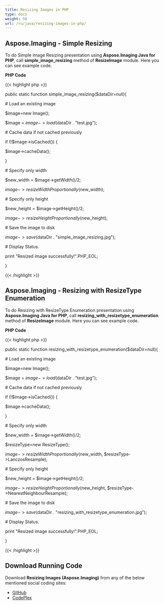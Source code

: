```yaml
---
title: Resizing Images in PHP
type: docs
weight: 50
url: /ru/java/resizing-images-in-php/
---
```


## **Aspose.Imaging - Simple Resizing**
To do Simple image Resizing presentation using **Aspose.Imaging Java for PHP**, call **simple_image_resizing** method of **ResizeImage** module. Here you can see example code.

**PHP Code**

{{< highlight php >}}

 public static function simple_image_resizing($dataDir=null){

\# Load an existing image

$image=new Image();

$image = $image->load($dataDir . "test.jpg");

\# Cache data if not cached previously

if (!$image->isCached()) {

$image->cacheData();

}

\# Specify only width

$new_width = $image->getWidth()/2;

$image->resizeWidthProportionally($new_width);

\# Specify only height

$new_height = $image->getHeight()/2;

$image->resizeHeightProportionally($new_height);

\# Save the image to disk

$image->save($dataDir . "simple_image_resizing.jpg");

\# Display Status.

print "Resized image successfully!".PHP_EOL;

}

{{< /highlight >}}
## **Aspose.Imaging - Resizing with ResizeType Enumeration**
To do Resizing with ResizeType Enumeration presentation using **Aspose.Imaging Java for PHP**, call **resizing_with_resizetype_enumeration** method of **ResizeImage** module. Here you can see example code.

**PHP Code**

{{< highlight php >}}

 public static function resizing_with_resizetype_enumeration($dataDir=null){

\# Load an existing image

$image=new Image();

$image = $image->load($dataDir . "test.jpg");

\# Cache data if not cached previously

if (!$image->isCached()) {

$image->cacheData();

}

\# Specify only width

$new_width = $image->getWidth()/2;

$resizeType=new ResizeType();

$image->resizeWidthProportionally($new_width, $resizeType->LanczosResample);

\# Specify only height

$new_height = $image->getHeight()/2;

$image->resizeHeightProportionally($new_height, $resizeType->NearestNeighbourResample);

\# Save the image to disk

$image->save($dataDir . "resizing_with_resizetype_enumeration.jpg");

\# Display Status.

print "Resized image successfully!".PHP_EOL;

}

{{< /highlight >}}
## **Download Running Code**
Download **Resizing Images (Aspose.Imaging)** from any of the below mentioned social coding sites:

- [GitHub](https://github.com/aspose-imaging/Aspose.Imaging-for-Java/blob/master/Plugins/Aspose_Imaging_Java_for_PHP/src/aspose/imaging/ManagingRasterFormats/ResizeImage.php)
- [CodePlex](https://archive.codeplex.com/?p=asposeimagingjavaphp#src/aspose/imaging/ManagingRasterFormats/ResizeImage.php)
